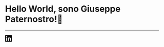 
<!DOCTYPE html>
<html lang="en">
<head>
    <meta charset="UTF-8">
    <meta http-equiv="X-UA-Compatible" content="IE=edge">
    <meta name="viewport" content="width=device-width, initial-scale=1.0">
    <link rel="stylesheet" href="style.css">
</head>
<body>
    <h1>
        Hello World, sono <strong>Giuseppe Paternostro</strong>!👋
    </h1>
    <hr>
    <a href="https://www.linkedin.com/in/giuseppe-paternostro/"><img width="22px" src="./img/linkedin-brands (1).svg" alt=""></a>
</body>
</html>

